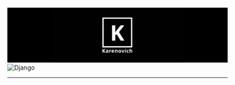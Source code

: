 ![header](https://github.com/Irina-Smol/Irina-Smol/blob/main/asserts/111.jpg)
![Django](https://img.shields.io/badge/django-%23092E20.svg?style=for-the-badge&logo=django&logoColor=white)
____
